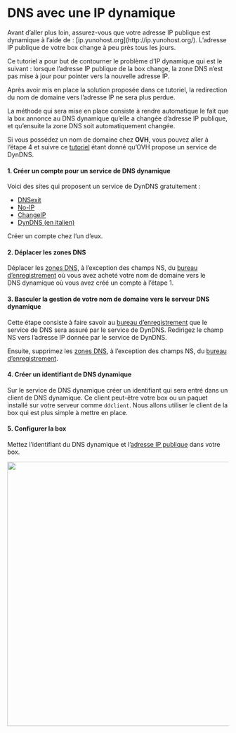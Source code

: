 # DNS avec une IP dynamique

<div class="alert alert-warning">Avant d’aller plus loin, assurez-vous que votre adresse IP publique est dynamique à l’aide de : [ip.yunohost.org](http://ip.yunohost.org/). L’adresse IP publique de votre box change à peu près tous les jours.</div>

Ce tutoriel a pour but de contourner le problème d’IP dynamique qui est le suivant : lorsque l’adresse IP publique de la box change, la zone DNS n’est pas mise à jour pour pointer vers la nouvelle adresse IP.

Après avoir mis en place la solution proposée dans ce tutoriel, la redirection du nom de domaine vers l’adresse IP ne sera plus perdue.

La méthode qui sera mise en place consiste à rendre automatique le fait que la box annonce au DNS dynamique qu’elle a changée d’adresse IP publique, et qu’ensuite la zone DNS soit automatiquement changée.

Si vous possédez un nom de domaine chez **OVH**, vous pouvez aller à l’étape 4 et suivre ce [tutoriel](OVH_fr) étant donné qu’OVH propose un service de DynDNS.

#### 1. Créer un compte pour un service de DNS dynamique

Voici des sites qui proposent un service de DynDNS gratuitement :
* [DNSexit](https://www.dnsexit.com/Direct.sv?cmd=dynDns)
* [No-IP](https://www.noip.com/remote-access)
* [ChangeIP](https://changeip.com)
* [DynDNS (en italien)](https://dyndns.it)

Créer un compte chez l’un d’eux.

#### 2. Déplacer les zones DNS
Déplacer les [zones DNS](dns_config), à l’exception des champs NS, du [bureau d’enregistrement](registrar_en) où vous avez acheté votre nom de domaine vers le DNS dynamique où vous avez créé un compte à l’étape 1.

#### 3. Basculer la gestion de votre nom de domaine vers le serveur DNS dynamique
Cette étape consiste à faire savoir au [bureau d’enregistrement](registrar_en) que le service de DNS sera assuré par le service de DynDNS.
Redirigez le champ NS vers l’adresse IP donnée par le service de DynDNS.

Ensuite, supprimez les [zones DNS](dns_config), à l’exception des champs NS, du [bureau d’enregistrement](registrar_en).

#### 4. Créer un identifiant de DNS dynamique
Sur le service de DNS dynamique créer un identifiant qui sera entré dans un client de DNS dynamique.
Ce client peut-être votre box ou un paquet installé sur votre serveur comme `ddclient`.
Nous allons utiliser le client de la box qui est plus simple à mettre en place.

#### 5. Configurer la box
Mettez l’identifiant du DNS dynamique et l’[adresse IP publique](http://ip.yunohost.org/) dans votre box.

<img src="/images/dns_dynamic-ip_box_conf.png" width=600>
